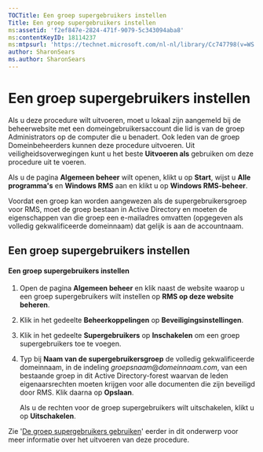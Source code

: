 ```yaml
---
TOCTitle: Een groep supergebruikers instellen
Title: Een groep supergebruikers instellen
ms:assetid: 'f2ef847e-2824-471f-9079-5c343094aba8'
ms:contentKeyID: 18114237
ms:mtpsurl: 'https://technet.microsoft.com/nl-nl/library/Cc747798(v=WS.10)'
author: SharonSears
ms.author: SharonSears
---
```


Een groep supergebruikers instellen
===================================

Als u deze procedure wilt uitvoeren, moet u lokaal zijn aangemeld bij de beheerwebsite met een domeingebruikersaccount die lid is van de groep Administrators op de computer die u benadert. Ook leden van de groep Domeinbeheerders kunnen deze procedure uitvoeren. Uit veiligheidsoverwegingen kunt u het beste **Uitvoeren als** gebruiken om deze procedure uit te voeren.

Als u de pagina **Algemeen beheer** wilt openen, klikt u op **Start**, wijst u **Alle programma's** en **Windows RMS** aan en klikt u op **Windows RMS-beheer**.

Voordat een groep kan worden aangewezen als de supergebruikersgroep voor RMS, moet de groep bestaan in Active Directory en moeten de eigenschappen van die groep een e-mailadres omvatten (opgegeven als volledig gekwalificeerde domeinnaam) dat gelijk is aan de accountnaam.

Een groep supergebruikers instellen
-----------------------------------

#### Een groep supergebruikers instellen

1.  Open de pagina **Algemeen beheer** en klik naast de website waarop u een groep supergebruikers wilt instellen op **RMS op deze website beheren**.

2.  Klik in het gedeelte **Beheerkoppelingen** op **Beveiligingsinstellingen**.

3.  Klik in het gedeelte **Supergebruikers** op **Inschakelen** om een groep supergebruikers toe te voegen.

4.  Typ bij **Naam van de supergebruikersgroep** de volledig gekwalificeerde domeinnaam, in de indeling *groepsnaam*@*domeinnaam.com*, van een bestaande groep in dit Active Directory-forest waarvan de leden eigenaarsrechten moeten krijgen voor alle documenten die zijn beveiligd door RMS. Klik daarna op **Opslaan**.

    Als u de rechten voor de groep supergebruikers wilt uitschakelen, klikt u op **Uitschakelen**.

Zie '[De groep supergebruikers gebruiken](https://technet.microsoft.com/0febcb3e-7124-4e51-971a-1013b928d33b)' eerder in dit onderwerp voor meer informatie over het uitvoeren van deze procedure.
